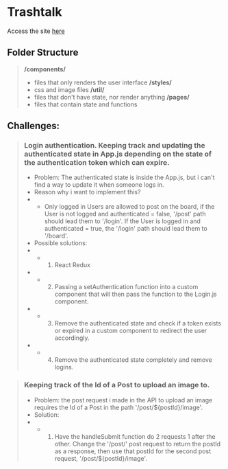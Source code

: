 # Trashtalk
Access the site [here](http://trashtalk.netlify.com)
## Folder Structure
> <strong>/components/</strong>
> - files that only renders the user interface
> <strong>/styles/</strong>
> - css and image files
> <strong>/util/</strong>
> - files that don't have state, nor render anything
> <strong>/pages/</strong>
> - files that contain state and functions

## Challenges:
>### Login authentication. Keeping track and updating the authenticated state in App.js depending on the state of the authentication token which can expire.
>- Problem: The authenticated state is inside the App.js, but i can't find a way to update it when someone logs in.
>- Reason why i want to implement this?
>- - Only logged in Users are allowed to post on the board, if the User is not logged and authenticated = false, '/post' path should lead them to '/login'. If the User is logged in and authenticated = true, the '/login' path should lead them to '/board'.
>- Possible solutions:
>- - 1. React Redux
>- - 2. Passing a setAuthentication function into a custom <Route> component that will then pass the function to the Login.js component.
>- - 3. Remove the authenticated state and check if a token exists or expired in a custom <Route> component to redirect the user accordingly.
>- - 4. Remove the authenticated state completely and remove logins.

>### Keeping track of the Id of a Post to upload an image to.
>- Problem: the post request i made in the API to upload an image requires the Id of a Post in the path '/post/${postId}/image'.
>- Solution:
>- - 1. Have the handleSubmit function do 2 requests 1 after the other. Change the '/post/' post request to return the postId as a response, then use that postId for the second post request, '/post/${postId}/image'.